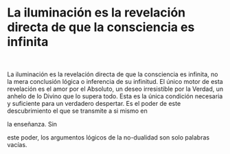 # La iluminación es la revelación directa de que la consciencia es infinita



&nbsp;





La iluminaci&oacute;n es la revelaci&oacute;n directa de que la consciencia es infinita, no la mera conclusi&oacute;n l&oacute;gica o inferencia de su infinitud. El &uacute;nico motor de esta revelaci&oacute;n es el amor por el Absoluto, un deseo irresistible por la Verdad, un anhelo de lo Divino que lo supera todo. Esta es la &uacute;nica condici&oacute;n necesaria y suficiente para un verdadero despertar. Es el poder de este descubrimiento el que se transmite a si mismo en 





la ense&ntilde;anza. Sin





 este poder, los argumentos l&oacute;gicos de la no-dualidad son solo palabras vac&iacute;as.






